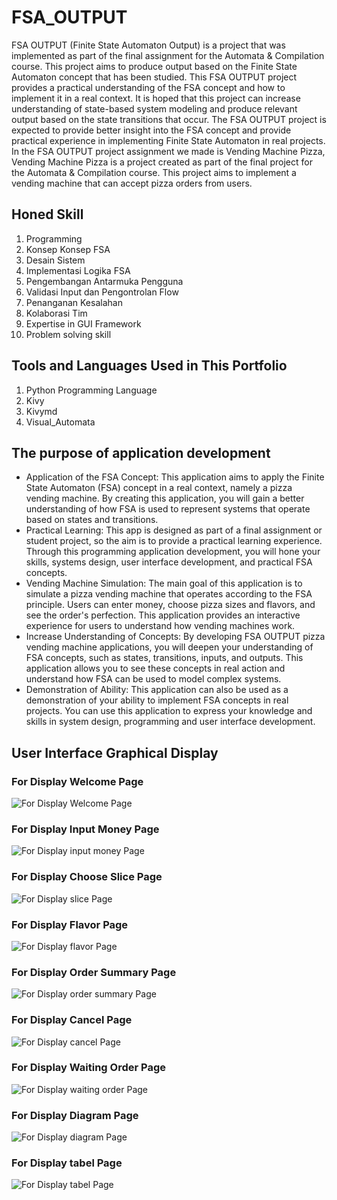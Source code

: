 # FSA_OUTPUT
FSA OUTPUT (Finite State Automaton Output) is a project that was implemented as part of the final assignment for the Automata & Compilation course. This project aims to produce output based on the Finite State Automaton concept that has been studied. This FSA OUTPUT project provides a practical understanding of the FSA concept and how to implement it in a real context. It is hoped that this project can increase understanding of state-based system modeling and produce relevant output based on the state transitions that occur. The FSA OUTPUT project is expected to provide better insight into the FSA concept and provide practical experience in implementing Finite State Automaton in real projects. In the FSA OUTPUT project assignment we made is Vending Machine Pizza, Vending Machine Pizza is a project created as part of the final project for the Automata & Compilation course. This project aims to implement a vending machine that can accept pizza orders from users.
## Honed Skill
1. Programming
2. Konsep Konsep FSA
3. Desain Sistem
4. Implementasi Logika FSA
5. Pengembangan Antarmuka Pengguna
6. Validasi Input dan Pengontrolan Flow
7. Penanganan Kesalahan
8. Kolaborasi Tim
9. Expertise in GUI Framework
10. Problem solving skill
## Tools and Languages Used in This Portfolio
1. Python Programming Language
2. Kivy
3. Kivymd
4. Visual_Automata
## The purpose of application development
* Application of the FSA Concept: This application aims to apply the Finite State Automaton (FSA) concept in a real context, namely a pizza vending machine. By creating this application, you will gain a better understanding of how FSA is used to represent systems that operate based on states and transitions.
* Practical Learning: This app is designed as part of a final assignment or student project, so the aim is to provide a practical learning experience. Through this programming application development, you will hone your skills, systems design, user interface development, and practical FSA concepts.
* Vending Machine Simulation: The main goal of this application is to simulate a pizza vending machine that operates according to the FSA principle. Users can enter money, choose pizza sizes and flavors, and see the order's perfection. This application provides an interactive experience for users to understand how vending machines work.
* Increase Understanding of Concepts: By developing FSA OUTPUT pizza vending machine applications, you will deepen your understanding of FSA concepts, such as states, transitions, inputs, and outputs. This application allows you to see these concepts in real action and understand how FSA can be used to model complex systems.
* Demonstration of Ability: This application can also be used as a demonstration of your ability to implement FSA concepts in real projects. You can use this application to express your knowledge and skills in system design, programming and user interface development.
## User Interface Graphical Display
### For Display Welcome Page
![For Display Welcome Page](image/1.png)
### For Display Input Money Page
![For Display input money Page](image/2.png)
### For Display Choose Slice Page
![For Display slice Page](image/3.png)
### For Display Flavor Page
![For Display flavor Page](image/4.png)
### For Display Order Summary Page
![For Display order summary Page](image/5.png)
### For Display Cancel Page
![For Display cancel Page](image/6.png)
### For Display Waiting Order Page
![For Display waiting order Page](image/7.png)
### For Display Diagram Page
![For Display diagram Page](image/8.png)
### For Display tabel Page
![For Display tabel Page](image/9.png)
